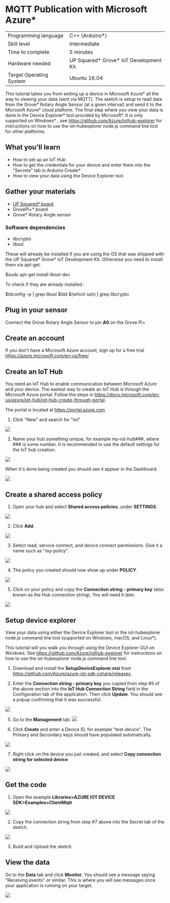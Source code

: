 # MQTT Publication with Microsoft Azure\*
<table>
	<tr>
		<td>Programming language</td>
		<td>C++ (Arduino*)</td>
	</tr>
	<tr>
		<td>Skill level</td>
		<td>Intermediate</td>
	</tr>
	<tr>
		<td>Time to complete</td>
		<td>5 minutes</td>
	</tr>
	<tr>
		<td>Hardware needed</td>
		<td>UP Squared* Grove* IoT Development Kit</td>
	</tr>
	<tr>
		<td>Target Operating System</td>
		<td>Ubuntu 16.04</td>
	</tr>
</table>

This tutorial takes you from setting up a device in Microsoft Azure\* all the way to viewing your data (sent via MQTT).  The sketch is setup to read data from the Grove\* Rotary Angle Sensor (at a given interval) and send it to the Microsoft Azure\* cloud platform.  The final step where you view your data is done in the Device Explorer\* tool provided by Microsoft\*.  It is only supported on Windows\* , see https://github.com/Azure/iothub-explorer for instructions on how to use the iot-hubexplorer node.js command line tool for other platforms.

## What you'll learn
* How to set up an IoT Hub
* How to get the credentials for your device and enter them into the "Secrets" tab in Arduino Create\*
* How to view your data using the Device Explorer tool

## Gather your materials
* [UP Squared\* board](http://www.up-board.org/upsquared/) 
* GrovePi+\* board
* Grove\* Rotary Angle sensor

### Software dependencies
* libcrypto
* libssl  

These will already be installed if you are using the OS that was shipped with the UP Squared\* Grove\* IoT Development Kit. Otherwise you need to install them via apt-get. 

$sudo apt-get install libssl-dev

To check if they are already installed : 

$ldconfig –p | grep libssl
$ldd $(which ssh) | grep libcrypto


## Plug in your sensor
Connect the Grove Rotary Angle Sensor to pin **A0** on the Grove Pi+

## Create an account
If you don't have a Microsoft Azure account, sign up for a free trial https://azure.microsoft.com/en-us/free/ 

## Create an IoT Hub
You need an IoT Hub to enable communication between Microsoft Azure and your device. The easiest way to create an IoT Hub is through the Microsoft Azure portal. Follow the steps in https://docs.microsoft.com/en-us/azure/iot-hub/iot-hub-create-through-portal.

The portal is located at https://portal.azure.com

1. Click "New" and search for "iot"

![](./../../extras/screen1.png)

2. Name your hub something unique, for example my-iot-hub###, where ### is some number. It is recommended to use the default settings for the IoT hub creation.

![](./../../extras/screen2.png)

When it's done being created you should see it appear in the Dashboard.

![](./../../extras/screen3.png)


## Create a shared access policy

1. Open your hub and select **Shared access policies**, under **SETTINGS**.

![](./../../extras/screen4.png)

2. Click **Add**.

![](./../../extras/screen5.png)

3. Select read, service connect, and device connect permissions.  Give it a name such as "my-policy".

![](./../../extras/screen6.png)

4. The policy you created should now show up under **POLICY**. 

![](./../../extras/screen7.png)

5. Click on your policy and copy the **Connection string - primary key** (also known as the Hub connection string). You will need it later.

![](./../../extras/screen8.png)

## Setup device explorer

View your data using either the Device Explorer tool or the iot-hubexplorer node.js command line tool (supported on Windows, macOS\, and Linux\*).

This tutorial will you walk you through using the Device Explorer GUI on Windows.  See https://github.com/Azure/iothub-explorer for instructions on how to use the iot-hubexplorer node.js command line tool. 

1. Download and install the **SetupDeviceExplorer.msi** from https://github.com/Azure/azure-iot-sdk-csharp/releases.

2. Enter the **Connection string - primary key** you copied from step #5 of the above section into the **IoT Hub Connection String** field in the Configuration tab of the application.  Then click **Update**.  You should see a popup confirming that it was successful.

![](./../../extras/screen9.png)

5. Go to the **Management** tab.
![](./../../extras/screen10.png)

6. Click **Create** and enter a Device ID, for example "test-device".  The Primary and Secondary keys should have populated automatically.

![](./../../extras/screen11.png)

7. Right click on the device you just created, and select **Copy connection string for selected device**

![](./../../extras/screen12.png)


## Get the code

1. Open the example **Libraries>AZURE IOT DEVICE SDK>Examples>ClientMqtt**

![](./../../extras/screen13.png)

2. Copy the connection string from step #7 above into the Secret tab of the sketch.

![](./../../extras/screen14.png)

3. Build and Upload the sketch.

## View the data
Go to the **Data** tab and click **Monitor**.  You should see a message saying "Receiving events" or similar.  This is where you will see messages once your application is running on your target.

![](./../../extras/screen15.png)

